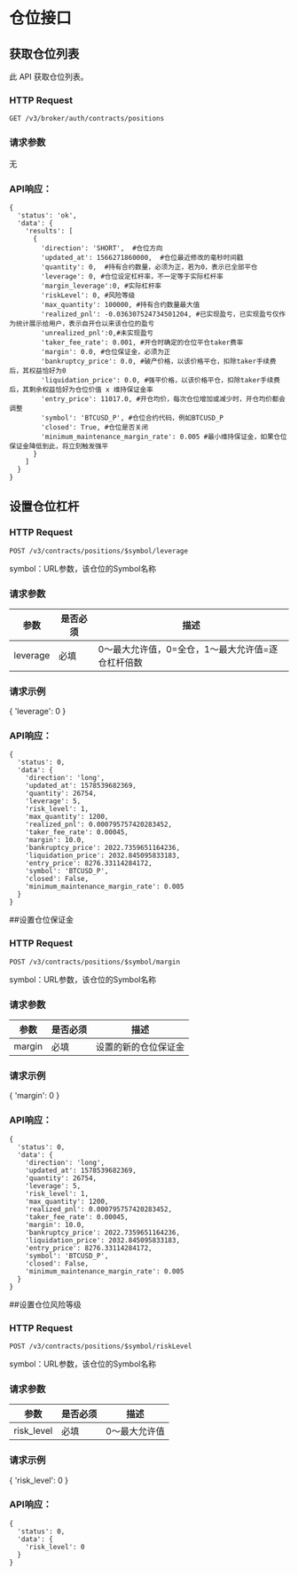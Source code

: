 # 仓位接口

## 获取仓位列表

此 API 获取仓位列表。

### HTTP Request

`GET /v3/broker/auth/contracts/positions`

### 请求参数
无

### API响应：
```
{
  'status': 'ok',
  'data': {
    'results': [
      {
        'direction': 'SHORT',  #仓位方向
        'updated_at': 1566271860000,  #仓位最近修改的毫秒时间戳
        'quantity': 0,  #持有合约数量，必须为正，若为0，表示已全部平仓
        'leverage': 0, #仓位设定杠杆率，不一定等于实际杠杆率
        'margin_leverage':0, #实际杠杆率
        'riskLevel': 0, #风险等级
        'max_quantity': 100000, #持有合约数量最大值
        'realized_pnl': -0.036307524734501204, #已实现盈亏，已实现盈亏仅作为统计展示给用户，表示自开仓以来该仓位的盈亏
        'unrealized_pnl':0,#未实现盈亏
        'taker_fee_rate': 0.001, #开仓时确定的仓位平仓taker费率
        'margin': 0.0, #仓位保证金，必须为正 
        'bankruptcy_price': 0.0, #破产价格，以该价格平仓，扣除taker手续费后，其权益恰好为0
        'liquidation_price': 0.0, #强平价格，以该价格平仓，扣除taker手续费后，其剩余权益恰好为仓位价值 x 维持保证金率
        'entry_price': 11017.0, #开仓均价，每次仓位增加或减少时，开仓均价都会调整
        'symbol': 'BTCUSD_P', #仓位合约代码，例如BTCUSD_P
        'closed': True, #仓位是否关闭
        'minimum_maintenance_margin_rate': 0.005 #最小维持保证金，如果仓位保证金降低到此，将立刻触发强平
      }
    ]
  }
}
```
## 设置仓位杠杆
### HTTP Request

`POST /v3/contracts/positions/$symbol/leverage`

symbol：URL参数，该仓位的Symbol名称
### 请求参数
参数 | 是否必须 | 描述
--------- | ------- | -----------
leverage| 必填| 0～最大允许值，0=全仓，1～最大允许值=逐仓杠杆倍数

### 请求示例
{
  'leverage': 0
}
### API响应：
```
{
  'status': 0,
  'data': {
    'direction': 'long',
    'updated_at': 1578539682369,
    'quantity': 26754,
    'leverage': 5,
    'risk_level': 1,
    'max_quantity': 1200,
    'realized_pnl': 0.000795757420283452,
    'taker_fee_rate': 0.00045,
    'margin': 10.0,
    'bankruptcy_price': 2022.7359651164236,
    'liquidation_price': 2032.845095833183,
    'entry_price': 8276.33114284172,
    'symbol': 'BTCUSD_P',
    'closed': False,
    'minimum_maintenance_margin_rate': 0.005
  }
}
```

##设置仓位保证金

### HTTP Request

`POST /v3/contracts/positions/$symbol/margin`

symbol：URL参数，该仓位的Symbol名称
### 请求参数
参数 | 是否必须 | 描述
--------- | ------- | -----------
margin| 必填| 设置的新的仓位保证金
### 请求示例
{
  'margin': 0
}
### API响应：
```
{
  'status': 0,
  'data': {
    'direction': 'long',
    'updated_at': 1578539682369,
    'quantity': 26754,
    'leverage': 5,
    'risk_level': 1,
    'max_quantity': 1200,
    'realized_pnl': 0.000795757420283452,
    'taker_fee_rate': 0.00045,
    'margin': 10.0,
    'bankruptcy_price': 2022.7359651164236,
    'liquidation_price': 2032.845095833183,
    'entry_price': 8276.33114284172,
    'symbol': 'BTCUSD_P',
    'closed': False,
    'minimum_maintenance_margin_rate': 0.005
  }
}
```

##设置仓位风险等级

### HTTP Request

`POST /v3/contracts/positions/$symbol/riskLevel`

symbol：URL参数，该仓位的Symbol名称

### 请求参数
参数 | 是否必须 | 描述|
--------- | ------- | -----------
risk_level|必填|0～最大允许值
### 请求示例
{
  'risk_level': 0
}
### API响应：
```
{
  'status': 0,
  'data': {
    'risk_level': 0
  }
}
```